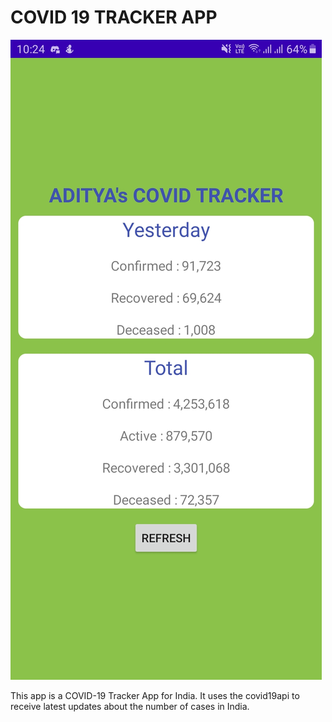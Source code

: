 <h1>COVID 19 TRACKER APP </h1>

![](/images/screenshot.jpg)

This app is a COVID-19 Tracker App for India. It uses the covid19api to receive latest updates about the number of cases in India.